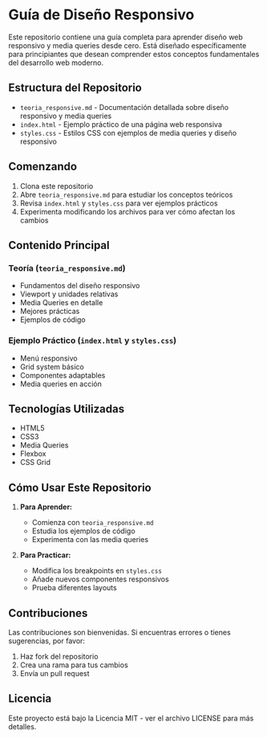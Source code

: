 # Guía de Diseño Responsivo

Este repositorio contiene una guía completa para aprender diseño web responsivo y media queries desde cero. Está diseñado específicamente para principiantes que desean comprender estos conceptos fundamentales del desarrollo web moderno.

## Estructura del Repositorio

- `teoria_responsive.md` - Documentación detallada sobre diseño responsivo y media queries
- `index.html` - Ejemplo práctico de una página web responsiva
- `styles.css` - Estilos CSS con ejemplos de media queries y diseño responsivo

## Comenzando

1. Clona este repositorio
2. Abre `teoria_responsive.md` para estudiar los conceptos teóricos
3. Revisa `index.html` y `styles.css` para ver ejemplos prácticos
4. Experimenta modificando los archivos para ver cómo afectan los cambios

## Contenido Principal

### Teoría (`teoria_responsive.md`)
- Fundamentos del diseño responsivo
- Viewport y unidades relativas
- Media Queries en detalle
- Mejores prácticas
- Ejemplos de código

### Ejemplo Práctico (`index.html` y `styles.css`)
- Menú responsivo
- Grid system básico
- Componentes adaptables
- Media queries en acción

## Tecnologías Utilizadas

- HTML5
- CSS3
- Media Queries
- Flexbox
- CSS Grid

## Cómo Usar Este Repositorio

1. **Para Aprender:**
   - Comienza con `teoria_responsive.md`
   - Estudia los ejemplos de código
   - Experimenta con las media queries

2. **Para Practicar:**
   - Modifica los breakpoints en `styles.css`
   - Añade nuevos componentes responsivos
   - Prueba diferentes layouts

## Contribuciones

Las contribuciones son bienvenidas. Si encuentras errores o tienes sugerencias, por favor:
1. Haz fork del repositorio
2. Crea una rama para tus cambios
3. Envía un pull request

## Licencia

Este proyecto está bajo la Licencia MIT - ver el archivo LICENSE para más detalles.

